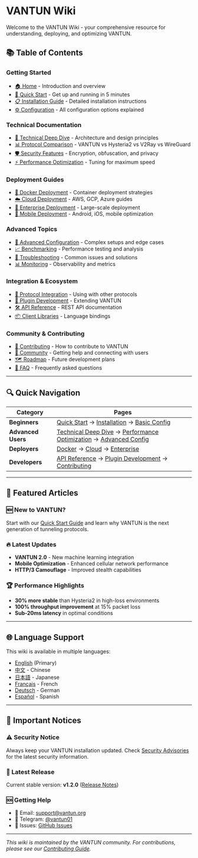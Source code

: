 # VANTUN Wiki

Welcome to the VANTUN Wiki - your comprehensive resource for understanding, deploying, and optimizing VANTUN.

## 📚 Table of Contents

### Getting Started
- [🏠 Home](Home.md) - Introduction and overview
- [🚀 Quick Start](Quick-Start.md) - Get up and running in 5 minutes
- [📋 Installation Guide](Installation-Guide.md) - Detailed installation instructions
- [⚙️ Configuration](Configuration.md) - All configuration options explained

### Technical Documentation
- [🔬 Technical Deep Dive](Technical-Deep-Dive.md) - Architecture and design principles
- [📊 Protocol Comparison](Protocol-Comparison.md) - VANTUN vs Hysteria2 vs V2Ray vs WireGuard
- [🛡️ Security Features](Security-Features.md) - Encryption, obfuscation, and privacy
- [⚡ Performance Optimization](Performance-Optimization.md) - Tuning for maximum speed

### Deployment Guides
- [🐳 Docker Deployment](Docker-Deployment.md) - Container deployment strategies
- [☁️ Cloud Deployment](Cloud-Deployment.md) - AWS, GCP, Azure guides
- [🏢 Enterprise Deployment](Enterprise-Deployment.md) - Large-scale deployment
- [📱 Mobile Deployment](Mobile-Deployment.md) - Android, iOS, mobile optimization

### Advanced Topics
- [🔧 Advanced Configuration](Advanced-Configuration.md) - Complex setups and edge cases
- [📈 Benchmarking](Benchmarking.md) - Performance testing and analysis
- [🐛 Troubleshooting](Troubleshooting.md) - Common issues and solutions
- [📊 Monitoring](Monitoring.md) - Observability and metrics

### Integration & Ecosystem
- [🔗 Protocol Integration](Protocol-Integration.md) - Using with other protocols
- [🔌 Plugin Development](Plugin-Development.md) - Extending VANTUN
- [🛠️ API Reference](API-Reference.md) - REST API documentation
- [📦 Client Libraries](Client-Libraries.md) - Language bindings

### Community & Contributing
- [🤝 Contributing](Contributing.md) - How to contribute to VANTUN
- [👥 Community](Community.md) - Getting help and connecting with users
- [🗺️ Roadmap](Roadmap.md) - Future development plans
- [📄 FAQ](FAQ.md) - Frequently asked questions

---

## 🔍 Quick Navigation

| Category | Pages |
|----------|-------|
| **Beginners** | [Quick Start](Quick-Start.md) → [Installation](Installation-Guide.md) → [Basic Config](Configuration.md) |
| **Advanced Users** | [Technical Deep Dive](Technical-Deep-Dive.md) → [Performance Optimization](Performance-Optimization.md) → [Advanced Config](Advanced-Configuration.md) |
| **Deployers** | [Docker](Docker-Deployment.md) → [Cloud](Cloud-Deployment.md) → [Enterprise](Enterprise-Deployment.md) |
| **Developers** | [API Reference](API-Reference.md) → [Plugin Development](Plugin-Development.md) → [Contributing](Contributing.md) |

---

## 📖 Featured Articles

### 🆕 New to VANTUN?
Start with our [Quick Start Guide](Quick-Start.md) and learn why VANTUN is the next generation of tunneling protocols.

### 🔥 Latest Updates
- **VANTUN 2.0** - New machine learning integration
- **Mobile Optimization** - Enhanced cellular network performance
- **HTTP/3 Camouflage** - Improved stealth capabilities

### 🏆 Performance Highlights
- **30% more stable** than Hysteria2 in high-loss environments
- **100% throughput improvement** at 15% packet loss
- **Sub-20ms latency** in optimal conditions

---

## 🌐 Language Support

This wiki is available in multiple languages:

- [English](Home.md) (Primary)
- [中文](Home-zh.md) - Chinese
- [日本語](Home-ja.md) - Japanese
- [Français](Home-fr.md) - French
- [Deutsch](Home-de.md) - German
- [Español](Home-es.md) - Spanish

---

## 🚨 Important Notices

### ⚠️ Security Notice
Always keep your VANTUN installation updated. Check [Security Advisories](Security-Advisories.md) for the latest security information.

### 📢 Latest Release
Current stable version: **v1.2.0** ([Release Notes](Release-Notes-v1.2.0.md))

### 🆘 Getting Help
- 📧 Email: support@vantun.org
- 💬 Telegram: [@vantun01](https://t.me/vantun01)
- 🐛 Issues: [GitHub Issues](https://github.com/tungoldshou/vantun/issues)

---

*This wiki is maintained by the VANTUN community. For contributions, please see our [Contributing Guide](Contributing.md).*